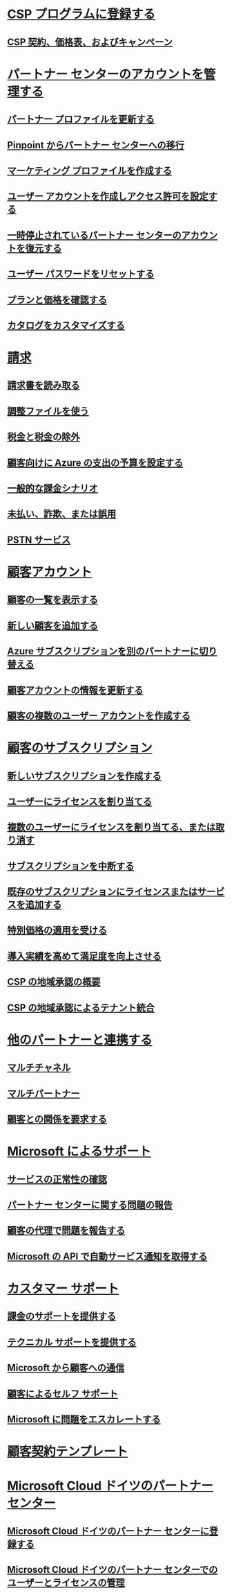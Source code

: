 # [CSP プログラムに登録する](enrolling-in-the-csp-program.md)
## [CSP 契約、価格表、およびキャンペーン](csp-documents-and-learning-resources.md)
# [パートナー センターのアカウントを管理する](partner-center-account-setup.md)
## [パートナー プロファイルを更新する](update-your-partner-profile.md)
## [Pinpoint からパートナー センターへの移行](importing-pinpoint-profiles-into-partner-center.md)
## [マーケティング プロファイルを作成する](create-a-marketing-profile.md)
## [ユーザー アカウントを作成しアクセス許可を設定する](create-user-accounts-and-set-permissions.md)
## [一時停止されているパートナー センターのアカウントを復元する](suspended-partner-center-account.md)
## [ユーザー パスワードをリセットする](reset-a-user-password.md)
## [プランと価格を確認する](see-offers-and-pricing.md)
## [カタログをカスタマイズする](customize-the-catalog.md)
# [請求](billing.md)
## [請求書を読み取る](read-your-bill.md)
## [調整ファイルを使う](use-the-reconciliation-files.md)
## [税金と税金の除外](tax-and-tax-exemptions.md)
## [顧客向けに Azure の支出の予算を設定する](set-an-azure-spending-budget-for-your-customers.md)
## [一般的な課金シナリオ](common-billing-scenarios.md)
## [未払い、詐欺、または誤用](non-payment--fraud--or-misuse.md)
## [PSTN サービス](o365-e5-in-csp-advisory.md)
# [顧客アカウント](customer-accounts.md)
## [顧客の一覧を表示する](see-your-customer-list.md)
## [新しい顧客を追加する](add-a-new-customer.md)
## [Azure サブスクリプションを別のパートナーに切り替える](switch-azure-subscriptions-to-a-different-partner.md)
## [顧客アカウントの情報を更新する](update-customer-account-info.md)
## [顧客の複数のユーザー アカウントを作成する](adding-multiple-users-to-a-customer-account.md)
# [顧客のサブスクリプション](customer-subscriptions.md)
## [新しいサブスクリプションを作成する](create-a-new-subscription.md)
## [ユーザーにライセンスを割り当てる](assign-licenses-to-users.md)
## [複数のユーザーにライセンスを割り当てる、または取り消す](bulk-license-provisioning-for-multiple-users.md)
## [サブスクリプションを中断する](suspend-a-subscription.md)
## [既存のサブスクリプションにライセンスまたはサービスを追加する](add-licenses-or-services-to-an-existing-subscription.md)
## [特別価格の適用を受ける](get-special-pricing-for-offers.md)
## [導入実績を高めて満足度を向上させる](increasing-adoption-and-satisfaction.md)
## [CSP の地域承認の概要](regional-authorization-overview.md)
## [CSP の地域承認によるテナント統合](csp-regional-authorization-tenant-consolidation.md)
# [他のパートナーと連携する](work-with-other-partners.md)
## [マルチチャネル](multichannel.md)
## [マルチパートナー](multipartner.md)
## [顧客との関係を要求する](request-a-relationship-with-a-customer.md)
# [Microsoft によるサポート](support-from-microsoft--.md)
## [サービスの正常性の確認](check-service-health.md)
## [パートナー センターに関する問題の報告](report-problems-with-partner-center.md)
## [顧客の代理で問題を報告する](report-problems-on-behalf-of-a-customer.md)
## [Microsoft の API で自動サービス通知を取得する](get-automated-service-notifications-with-our-apis.md)
# [カスタマー サポート](customer-support.md)
## [課金のサポートを提供する](provide-billing-support.md)
## [テクニカル サポートを提供する](provide-technical-support.md)
## [Microsoft から顧客への通信](customer-communication-from-microsoft.md)
## [顧客によるセルフ サポート](customer-self-support.md)
## [Microsoft に問題をエスカレートする](escalate-problems-to-microsoft.md)
# [顧客契約テンプレート](agreements.md)
# [Microsoft Cloud ドイツのパートナー センター](partner-center-for-microsoft-cloud-germany.md)
## [Microsoft Cloud ドイツのパートナー センターに登録する](enroll-in-csp-for-microsoft-cloud-germany.md)
## [Microsoft Cloud ドイツのパートナー センターでのユーザーとライセンスの管理](user-management-in-partner-center-for-microsoft-cloud-germany.md)

